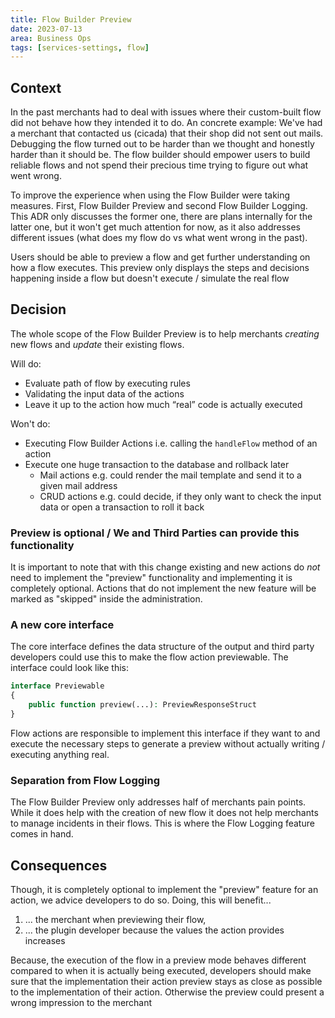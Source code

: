 ```yaml
---
title: Flow Builder Preview
date: 2023-07-13
area: Business Ops
tags: [services-settings, flow]
---
```


## Context
In the past merchants had to deal with issues where their custom-built flow did not
behave how they intended it to do. An concrete example: We've had a merchant that contacted
us (cicada) that their shop did not sent out mails. Debugging the flow turned out to
be harder than we thought and honestly harder than it should be. The flow builder should
empower users to build reliable flows and not spend their precious time trying to
figure out what went wrong.

To improve the experience when using the Flow Builder were taking measures. First,
Flow Builder Preview and second Flow Builder Logging. This ADR only discusses the former one,
there are plans internally for the latter one, but it won't get much attention for now, as
it also addresses different issues (what does my flow do vs what went wrong in the past).

Users should be able to preview a flow and get further understanding on how a flow executes.
This preview only displays the steps and decisions happening inside a flow but doesn't
execute / simulate the real flow

## Decision
The whole scope of the Flow Builder Preview is to help merchants *creating* new flows and
*update* their existing flows.

Will do:
* Evaluate path of flow by executing rules
* Validating the input data of the actions
* Leave it up to the action how much “real” code is actually executed

Won't do:
* Executing Flow Builder Actions i.e. calling the `handleFlow` method of an action
* Execute one huge transaction to the database and rollback later
    * Mail actions e.g. could render the mail template and send it to a given mail address
    * CRUD actions e.g. could decide, if they only want to check the input data or
      open a transaction to roll it back

### Preview is optional / We and Third Parties can provide this functionality
It is important to note that with this change existing and new actions do *not* need
to implement the "preview" functionality and implementing it is completely optional.
Actions that do not implement the new feature will be marked as "skipped" inside
the administration.

### A new core interface
The core interface defines the data structure of the output and third party developers
could use this to make the flow action previewable. The interface could look like this:

```php
interface Previewable
{
    public function preview(...): PreviewResponseStruct
}
```

Flow actions are responsible to implement this interface if they want to and execute the
necessary steps to generate a preview without actually writing / executing anything real.

### Separation from Flow Logging
The Flow Builder Preview only addresses half of merchants pain points. While it does
help with the creation of new flow it does not help merchants to manage incidents in
their flows. This is where the Flow Logging feature comes in hand.

## Consequences
Though, it is completely optional to implement the "preview" feature for an action,
we advice developers to do so. Doing, this will benefit...
1. ... the merchant when previewing their flow,
2. ... the plugin developer because the values the action provides increases

Because, the execution of the flow in a preview mode behaves different compared to
when it is actually being executed, developers should make sure that the implementation
their action preview stays as close as possible to the implementation of their action.
Otherwise the preview could present a wrong impression to the merchant
